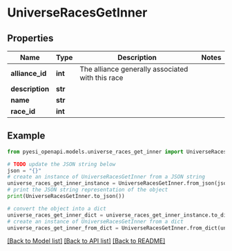 # UniverseRacesGetInner


## Properties

Name | Type | Description | Notes
------------ | ------------- | ------------- | -------------
**alliance_id** | **int** | The alliance generally associated with this race | 
**description** | **str** |  | 
**name** | **str** |  | 
**race_id** | **int** |  | 

## Example

```python
from pyesi_openapi.models.universe_races_get_inner import UniverseRacesGetInner

# TODO update the JSON string below
json = "{}"
# create an instance of UniverseRacesGetInner from a JSON string
universe_races_get_inner_instance = UniverseRacesGetInner.from_json(json)
# print the JSON string representation of the object
print(UniverseRacesGetInner.to_json())

# convert the object into a dict
universe_races_get_inner_dict = universe_races_get_inner_instance.to_dict()
# create an instance of UniverseRacesGetInner from a dict
universe_races_get_inner_from_dict = UniverseRacesGetInner.from_dict(universe_races_get_inner_dict)
```
[[Back to Model list]](../README.md#documentation-for-models) [[Back to API list]](../README.md#documentation-for-api-endpoints) [[Back to README]](../README.md)


